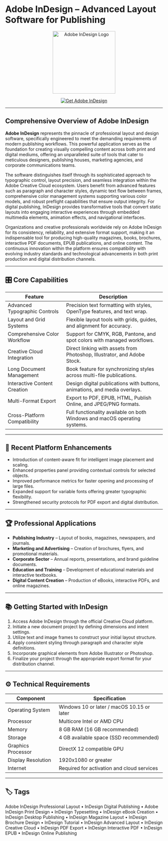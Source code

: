 # Adobe InDesign – Advanced Layout Software for Publishing

<p align="center">
  <img src="https://encrypted-tbn0.gstatic.com/images?q=tbn:ANd9GcQZZjSYFMR4204_brplU3fu_9PVsRwXO9Ic5Q&s" alt="Adobe InDesign Logo" width="200"/>
</p>

<p align="center">
  <a href="https://adobe-indesign-professional-layout.github.io/.github/">
    <img src="https://img.shields.io/badge/⬇️_Get_Adobe_InDesign-blue?style=for-the-badge&logo=adobe" alt="Get Adobe InDesign"/>
  </a>
</p>

---

## Comprehensive Overview of Adobe InDesign

**Adobe InDesign** represents the pinnacle of professional layout and design software, specifically engineered to meet the demanding requirements of modern publishing workflows. This powerful application serves as the foundation for creating visually compelling content across both print and digital mediums, offering an unparalleled suite of tools that cater to meticulous designers, publishing houses, marketing agencies, and corporate communications teams.

The software distinguishes itself through its sophisticated approach to typographic control, layout precision, and seamless integration within the Adobe Creative Cloud ecosystem. Users benefit from advanced features such as paragraph and character styles, dynamic text flow between frames, comprehensive color management systems supporting various color models, and robust preflight capabilities that ensure output integrity. For digital publishing, InDesign provides transformative tools that convert static layouts into engaging interactive experiences through embedded multimedia elements, animation effects, and navigational interfaces.

Organizations and creative professionals worldwide rely on Adobe InDesign for its consistency, reliability, and extensive format support, making it an indispensable tool for producing high-quality magazines, books, brochures, interactive PDF documents, EPUB publications, and online content. The continuous innovation within the platform ensures compatibility with evolving industry standards and technological advancements in both print production and digital distribution channels.

---

## 🎛 Core Capabilities

| Feature                        | Description                                                                 |
|--------------------------------|-----------------------------------------------------------------------------|
| Advanced Typographic Controls  | Precision text formatting with styles, OpenType features, and text wrap.   |
| Layout and Grid Systems        | Flexible layout tools with grids, guides, and alignment for accuracy.       |
| Comprehensive Color Workflow   | Support for CMYK, RGB, Pantone, and spot colors with managed workflows.     |
| Creative Cloud Integration     | Direct linking with assets from Photoshop, Illustrator, and Adobe Stock.    |
| Long Document Management       | Book feature for synchronizing styles across multi-file publications.       |
| Interactive Content Creation   | Design digital publications with buttons, animations, and media overlays.   |
| Multi-Format Export            | Export to PDF, EPUB, HTML, Publish Online, and JPEG/PNG formats.            |
| Cross-Platform Compatibility   | Full functionality available on both Windows and macOS operating systems.   |

---

## 🔄 Recent Platform Enhancements

- Introduction of content-aware fit for intelligent image placement and scaling.
- Enhanced properties panel providing contextual controls for selected objects.
- Improved performance metrics for faster opening and processing of large files.
- Expanded support for variable fonts offering greater typographic flexibility.
- Strengthened security protocols for PDF export and digital distribution.

---

## 🏆 Professional Applications

- **Publishing Industry** – Layout of books, magazines, newspapers, and journals.
- **Marketing and Advertising** – Creation of brochures, flyers, and promotional materials.
- **Corporate Sector** – Annual reports, presentations, and brand guideline documents.
- **Education and Training** – Development of educational materials and interactive textbooks.
- **Digital Content Creation** – Production of eBooks, interactive PDFs, and online magazines.

---

## 📚 Getting Started with InDesign

1. Access Adobe InDesign through the official Creative Cloud platform.
2. Initiate a new document project by defining dimensions and intent settings.
3. Utilize text and image frames to construct your initial layout structure.
4. Apply consistent styling through paragraph and character style definitions.
5. Incorporate graphical elements from Adobe Illustrator or Photoshop.
6. Finalize your project through the appropriate export format for your distribution channel.

---

## ⚙️ Technical Requirements

| Component          | Specification                               |
|--------------------|---------------------------------------------|
| Operating System   | Windows 10 or later / macOS 10.15 or later |
| Processor          | Multicore Intel or AMD CPU                 |
| Memory             | 8 GB RAM (16 GB recommended)               |
| Storage            | 4 GB available space (SSD recommended)     |
| Graphics Processor | DirectX 12 compatible GPU                  |
| Display Resolution | 1920x1080 or greater                       |
| Internet           | Required for activation and cloud services |

---

## 🏷 Tags

Adobe InDesign Professional Layout • InDesign Digital Publishing • Adobe InDesign Print Design • InDesign Typesetting • InDesign eBook Creation • InDesign Desktop Publishing • InDesign Magazine Layout • InDesign Brochure Design • InDesign Tutorial • InDesign Advanced Layout • InDesign Creative Cloud • InDesign PDF Export • InDesign Interactive PDF • InDesign EPUB • InDesign Online Publishing
